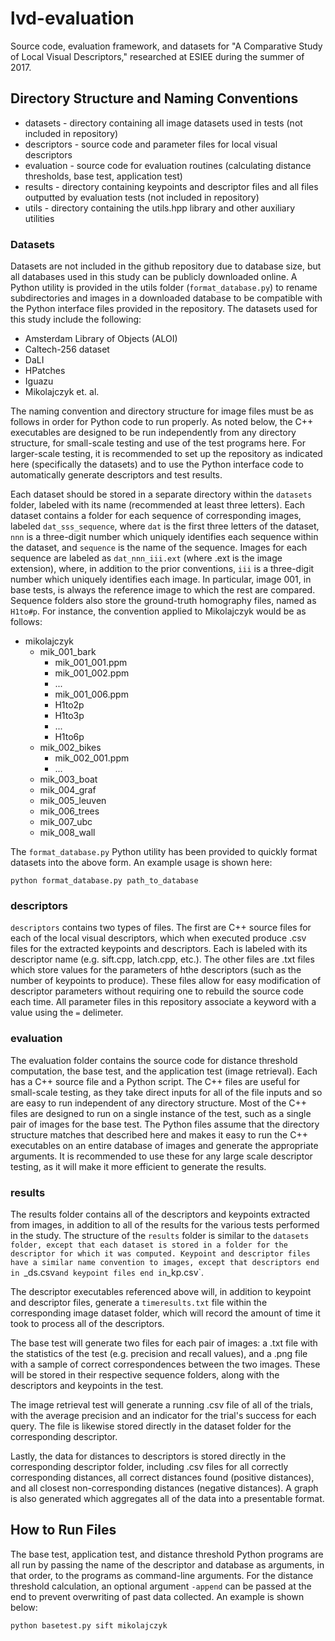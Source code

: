 # lvd-evaluation
Source code, evaluation framework, and datasets for "A Comparative Study of Local Visual Descriptors," researched at ESIEE during the summer of 2017.

## Directory Structure and Naming Conventions
- datasets - directory containing all image datasets used in tests (not included in repository)
- descriptors - source code and parameter files for local visual descriptors
- evaluation - source code for evaluation routines (calculating distance thresholds, base test, application test)
- results - directory containing keypoints and descriptor files and all files outputted by evaluation tests (not included in repository)
- utils - directory containing the utils.hpp library and other auxiliary utilities

### Datasets
Datasets are not included in the github repository due to database size, but all databases used in this study  can be publicly downloaded online. A Python utility is provided in the utils folder (`format_database.py`) to rename subdirectories and images in a downloaded database to be compatible with the Python interface files provided in the repository. The datasets used for this study include the following:
- Amsterdam Library of Objects (ALOI)
- Caltech-256 dataset
- DaLI
- HPatches
- Iguazu
- Mikolajczyk et. al.

The naming convention and directory structure for image files must be as follows in order for Python code to run properly. As noted below, the C++ executables are designed to be run independently from any directory structure, for small-scale testing and use of the test programs here. For larger-scale testing, it is recommended to set up the repository as indicated here (specifically the datasets) and to use the Python interface code to automatically generate descriptors and test results.

Each dataset should be stored in a separate directory within the `datasets` folder, labeled with its name (recommended at least three letters). Each dataset contains a folder for each sequence of corresponding images, labeled `dat_sss_sequence`, where `dat` is the first three letters of the dataset, `nnn` is a three-digit number which uniquely identifies each sequence within the dataset, and `sequence` is the name of the sequence. Images for each sequence are labeled as `dat_nnn_iii.ext` (where .ext is the image extension), where, in addition to the prior conventions, `iii` is a three-digit number which uniquely identifies each image. In particular, image 001, in base tests, is always the reference image to which the rest are compared. Sequence folders also store the ground-truth homography files, named as `H1to#p`. For instance, the convention applied to Mikolajczyk would be as follows:
- mikolajczyk
  - mik_001_bark
    - mik_001_001.ppm
    - mik_001_002.ppm
    - ...
    - mik_001_006.ppm
    - H1to2p
    - H1to3p
    - ...
    - H1to6p
  - mik_002_bikes
    - mik_002_001.ppm
    - ...
  - mik_003_boat
  - mik_004_graf
  - mik_005_leuven
  - mik_006_trees
  - mik_007_ubc
  - mik_008_wall

The `format_database.py` Python utility has been provided to quickly format datasets into the above form. An example usage is shown here:
```
python format_database.py path_to_database
```

### descriptors

`descriptors` contains two types of files. The first are C++ source files for each of the local visual descriptors, which when executed produce .csv files for the extracted keypoints and descriptors. Each is labeled with its descriptor name (e.g. sift.cpp, latch.cpp, etc.). The other files are .txt files which store values for the parameters of hthe descriptors (such as the number of keypoints to produce). These files allow for easy modification of descriptor parameters without requiring one to rebuild the source code each time. All parameter files in this repository associate a keyword with a value using the `=` delimeter.

### evaluation

The evaluation folder contains the source code for distance threshold computation, the base test, and the application test (image retrieval). Each has a C++ source file and a Python script. The C++ files are useful for small-scale testing, as they take direct inputs for all of the file inputs and so are easy to run independent of any directory structure. Most of the C++ files are designed to run on a single instance of the test, such as a single pair of images for the base test. The Python files assume that the directory structure matches that described here and makes it easy to run the C++ executables on an entire database of images and generate the appropriate arguments. It is recommended to use these for any large scale descriptor testing, as it will make it more efficient to generate the results.

### results

The results folder contains all of the descriptors and keypoints extracted from images, in addition to all of the results for the various tests performed in the study. The structure of the `results` folder is similar to the `datasets folder, except that each dataset is stored in a folder for the descriptor for which it was computed. Keypoint and descriptor files have a similar name convention to images, except that descriptors end in `_ds.csv` and keypoint files end in `_kp.csv`.

The descriptor executables referenced above will, in addition to keypoint and descriptor files, generate a `timeresults.txt` file within the corresponding image dataset folder, which will record the amount of time it took to process all of the descriptors.

The base test will generate two files for each pair of images: a .txt file with the statistics of the test (e.g. precision and recall values), and a .png file with a sample of correct correspondences between the two images. These will be stored in their respective sequence folders, along with the descriptors and keypoints in the test.

The image retrieval test will generate a running .csv file of all of the trials, with the average precision and an indicator for the trial's success for each query. The file is likewise stored directly in the dataset folder for the corresponding descriptor.

Lastly, the data for distances to descriptors is stored directly in the corresponding descriptor folder, including .csv files for all correctly corresponding distances, all correct distances found (positive distances), and all closest non-corresponding distances (negative distances). A graph is also generated which aggregates all of the data into a presentable format.

## How to Run Files

The base test, application test, and distance threshold Python programs are all run by passing the name of the descriptor and database as arguments, in that order, to the programs as command-line arguments. For the distance threshold calculation, an optional argument `-append` can be passed at the end to prevent overwriting of past data collected. An example is shown below:
```
python basetest.py sift mikolajczyk
```
